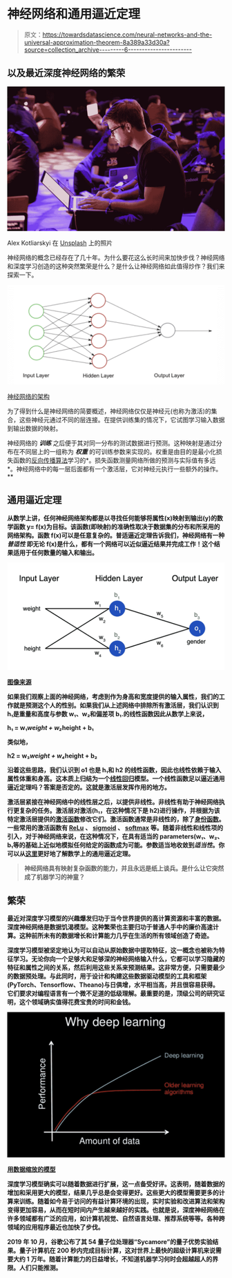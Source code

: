 # 神经网络和通用逼近定理

> 原文：<https://towardsdatascience.com/neural-networks-and-the-universal-approximation-theorem-8a389a33d30a?source=collection_archive---------6----------------------->

## 以及最近深度神经网络的繁荣

![](img/7411caa30ee39fd1223a557003adb1b3.png)

Alex Kotliarskyi 在 [Unsplash](https://unsplash.com?utm_source=medium&utm_medium=referral) 上的照片

神经网络的概念已经存在了几十年。为什么要花这么长时间来加快步伐？神经网络和深度学习创造的这种突然繁荣是什么？是什么让神经网络如此值得炒作？我们来探索一下。

![](img/44781de9719f4d875c30a62edf034352.png)

[神经网络的架构](https://www.kdnuggets.com/2017/10/neural-network-foundations-explained-gradient-descent.html)

为了得到什么是神经网络的简要概述，神经网络仅仅是神经元(也称为激活)的集合，这些神经元通过不同的层连接。在提供训练集的情况下，它试图学习输入数据到输出数据的映射。

神经网络的 ***训练*** 之后便于其对同一分布的测试数据进行预测。这种映射是通过分布在不同层上的一组称为 ***权重*** 的可训练参数来实现的。权重是由目的是最小化损失函数的[反向传播算法](http://neuralnetworksanddeeplearning.com/chap2.html)学习的*。损失函数测量网络所做的预测与实际值有多远*。神经网络中的每一层后面都有一个激活层，它对神经元执行一些额外的操作。**

## **通用逼近定理**

**从数学上讲，任何神经网络架构都是以寻找任何能够将属性(x)映射到输出(y)的数学函数 y= f(x)为目标。该函数(即映射)的准确性取决于数据集的分布和所采用的网络架构。函数 f(x)可以是任意复杂的。普适逼近定理告诉我们，神经网络有一种 ***普适性*** 即无论 f(x)是什么，都有一个网络可以近似逼近结果并完成工作！这个结果适用于任何数量的输入和输出。**

**![](img/3c4695d490da8c707d6f5e76c02b3349.png)**

**[图像来源](https://victorzhou.com/blog/intro-to-neural-networks/)**

**如果我们观察上面的神经网络，考虑到作为身高和宽度提供的输入属性，我们的工作就是预测这个人的性别。如果我们从上述网络中排除所有激活层，我们认识到 h₁是重量和高度与参数 w₁、w₂和偏差项 b₁.的线性函数因此从数学上来说，**

**h₁ = w₁*weight + w₂*height + b₁**

**类似地，**

**h2 = w₃*weight + w₄*height + b₂**

**沿着这些思路，我们认识到 o1 也是 h₁和 h2 的线性函数，因此也线性依赖于输入属性体重和身高。这本质上归结为一个[线性回归](https://www.statisticssolutions.com/what-is-linear-regression/)模型。一个线性函数足以逼近通用逼近定理吗？答案是否定的。这就是激活层发挥作用的地方。**

**激活层紧接在神经网络中的线性层之后，以提供非线性。非线性有助于神经网络执行更复杂的任务。激活层对激活(h₁，在这种情况下是 h2)进行操作，并根据为该特定激活层提供的[激活函数](https://missinglink.ai/guides/neural-network-concepts/7-types-neural-network-activation-functions-right/)修改它们。激活函数通常是非线性的，除了[身份函数](https://openreview.net/pdf?id=ryxB0Rtxx)。一些常用的激活函数有 [ReLu](https://machinelearningmastery.com/rectified-linear-activation-function-for-deep-learning-neural-networks/) 、 [sigmoid](https://en.wikipedia.org/wiki/Sigmoid_function) 、 [softmax](https://en.wikipedia.org/wiki/Softmax_function) 等。随着非线性和线性项的引入，对于神经网络来说，在这种情况下，在具有适当的 parameters(w₁、w₂、b₁等的基础上近似地模拟任何给定的函数成为可能。参数适当地收敛到*适当性*。你可以从[这里](https://arxiv.org/pdf/2004.08867.pdf)更好地了解数学上的通用逼近定理。**

> **神经网络具有映射复杂函数的能力，并且永远是纸上谈兵。是什么让它突然成了机器学习的神童？**

## **繁荣**

**最近对深度学习模型的兴趣爆发归功于当今世界提供的高计算资源和丰富的数据。深度神经网络是数据饥渴模型。这种繁荣也主要归功于普通人手中的廉价高速计算。这种前所未有的数据增长和计算能力几乎在生活的所有领域创造了奇迹。**

**深度学习模型被坚定地认为可以自动从原始数据中提取特征，这一概念也被称为特征学习。无论你向一个足够大和足够深的神经网络输入什么，它都可以学习隐藏的特征和属性之间的关系，然后利用这些关系来预测结果。这非常方便，只需要最少的数据预处理。与此同时，用于设计和构建这些数据驱动模型的工具和框架(PyTorch、Tensorflow、Theano)与日俱增，水平相当高，并且很容易获得。它们要求对编程语言有一个微不足道的低级理解。最重要的是，顶级公司的研究证明，这个领域确实值得花费宝贵的时间和金钱。**

**![](img/b6d96c9fe075f90575b6cd655577da97.png)**

**[用数据缩放的模型](https://machinelearningmastery.com/what-is-deep-learning/)**

**深度学习模型确实可以随着数据进行扩展，这一点备受好评。这表明，随着数据的增加和采用更大的模型，结果几乎总是会变得更好。这些更大的模型需要更多的计算来训练。随着如今易于访问的有益计算环境的出现，实时实验和改进算法和架构变得更加容易，从而在短时间内产生越来越好的实践。也就是说，深度神经网络在许多领域都有广泛的应用，如计算机视觉、自然语言处理、推荐系统等等。各种跨领域的应用程序最近也加快了步伐。**

**2019 年 10 月，谷歌公布了其 54 量子位处理器“Sycamore”的量子优势实验结果。量子计算机在 200 秒内完成目标计算，这对世界上最快的超级计算机来说需要大约 1 万年。随着计算能力的日益增长，不知道机器学习何时会超越超人的界限。人们只能推测。**